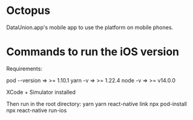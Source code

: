 # Octopus
DataUnion.app's mobile app to use the platform on mobile phones.

# Commands to run the iOS version

Requirements:

pod --version => >= 1.10.1
yarn -v => >= 1.22.4
node -v => >= v14.0.0

XCode + Simulator installed

Then run in the root directory:
yarn
yarn react-native link
npx pod-install
npx react-native run-ios
